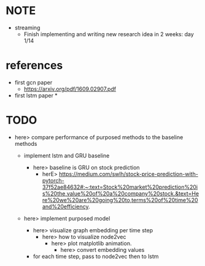 # NOTE
* streaming 
    * Finish implementing and writing new research idea in 2 weeks: day 1/14

# references
* first gcn paper 
    * https://arxiv.org/pdf/1609.02907.pdf
* first lstm paper
    * 

# TODO

* here> compare performance of purposed methods to the baseline methods  
    * implement lstm and GRU baseline
        * here> baseline is GRU on stock prediction
            * herE> https://medium.com/swlh/stock-price-prediction-with-pytorch-37f52ae84632#:~:text=Stock%20market%20prediction%20is%20the,value%20of%20a%20company%20stock.&text=Here%20we%20are%20going%20to,terms%20of%20time%20and%20efficiency.

    * here> implement purposed model  
        * here> visualize graph embedding per time step
            * here> how to visualize node2vec
                * here> plot matplotlib animation. 
                    * here> convert embedding values 
        * for each time step, pass to node2vec then to lstm 

